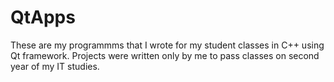 # QtApps

These are my programmms that I wrote for my student classes in C++ using Qt framework.
Projects were written only by me to pass classes on second year of my IT studies.
